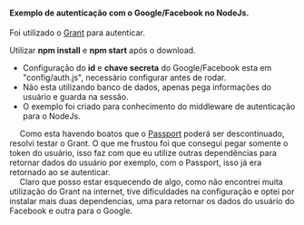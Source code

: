 <h4><b>Exemplo de autenticação com o Google/Facebook no NodeJs.</b></h4>

Foi utilizado o <a href="https://github.com/simov/grant">Grant</a> para autenticar.

Utilizar <b>npm install</b> e <b>npm start</b> após o download.

* Configuração do <b>id</b> e <b>chave secreta</b> do Google/Facebook esta em "config/auth.js", necessário configurar antes de rodar.
* Não esta utilizando banco de dados, apenas pega informações do usuário e guarda na sessão.
* O exemplo foi criado para conhecimento do middleware  de autenticação para o NodeJs.

&emsp; Como esta havendo boatos que o <a href="http://passportjs.org/">Passport</a> poderá ser descontinuado, resolvi testar o Grant. O que me frustou foi que consegui pegar somente o token do usuário, isso faz com que eu utilize outras dependências para retornar dados do usuário por exemplo, com o Passport, isso já era retornado ao se autenticar.<br/>
&emsp; Claro que posso estar esquecendo de algo, como não encontrei muita utilização do Grant na internet, tive dificuldades na configuração e optei por instalar mais duas dependencias, uma para retornar os dados do usuário do Facebook e outra para o Google.
